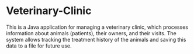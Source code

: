 # Veterinary-Clinic
This is a Java application for managing a veterinary clinic, which processes information about animals (patients), their owners, and their visits. The system allows tracking the treatment history of the animals and saving this data to a file for future use.
